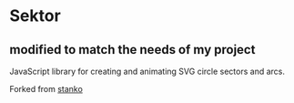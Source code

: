 # Sektor
## modified to match the needs of my project

JavaScript library for creating and animating SVG circle sectors and arcs.

Forked from [stanko](http://stanko.github.io/sektor)


